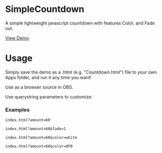 # SimpleCountdown
A simple lightweight javascript countdown with features Color, and Fade out.

[View Demo](https://ryanbriscall.github.io/SimpleCountdown)

# Usage
Simply save the demo as a .html (e.g. "Countdown.html") file to your own Apps folder, and run it any time you want!

Use as a browser source in OBS.

Use querystring parameters to customize:

### Examples
```
index.html?amount=60
```

```
index.html?amount=60&fade=1
```

```
index.html?amount=60&color=white
```

```
index.html?amount=60&color=0F0
```
